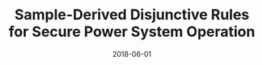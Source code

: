 ---
title: "Sample-Derived Disjunctive Rules for Secure Power System Operation"
collection: publications
category: conferences
permalink: /publication/2018-06-01-sample-derived-disjunctive-rules
excerpt: "This research introduces a sample-derived approach to formulating disjunctive rules for secure power system operation. The method enhances operational decision-making under uncertain grid conditions."
date: 2018-06-01
venue: "IEEE International Conference on Probabilistic Methods Applied to Power Systems, Boise, USA"
paperurl: https://doi.org/10.1109/PMAPS.2018.8440373
citation: "Cremer, J. L., Konstantelos, I., Tindemans, S. H., & Strbac, G. (2018). 'Sample-Derived Disjunctive Rules for Secure Power System Operation.' IEEE International Conference on Probabilistic Methods Applied to Power Systems, Boise, USA, 6, 123-135."
---
